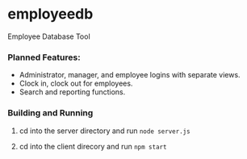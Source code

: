 # employeedb
Employee Database Tool

### Planned Features:

- Administrator, manager, and employee logins with separate views.
- Clock in, clock out for employees.
- Search and reporting functions.

### Building and Running

1. cd into the server directory and run 
`node server.js`

2. cd into the client direcory and run 
`npm start`
